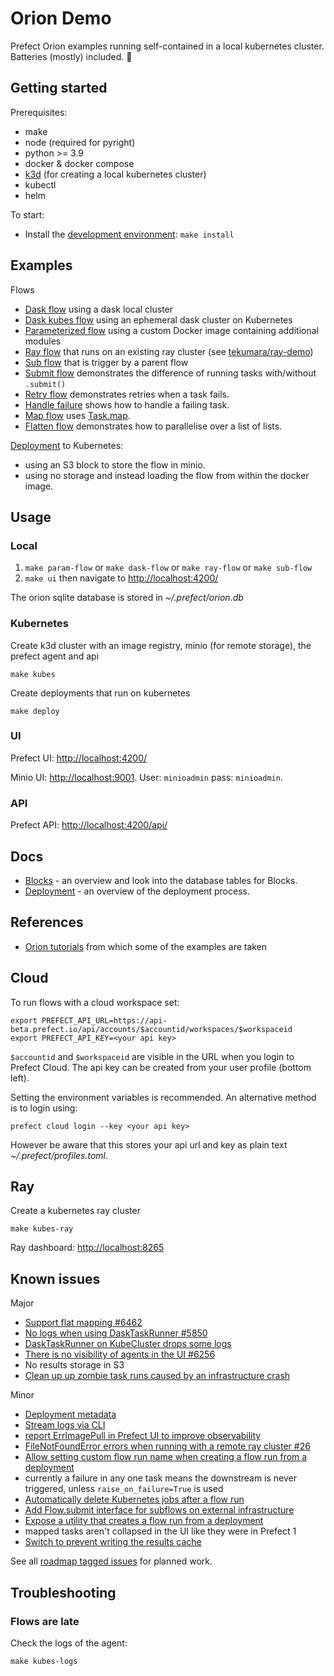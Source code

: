 # Orion Demo

Prefect Orion examples running self-contained in a local kubernetes cluster. Batteries (mostly) included. 🔋

## Getting started

Prerequisites:

- make
- node (required for pyright)
- python >= 3.9
- docker & docker compose
- [k3d](https://k3d.io/) (for creating a local kubernetes cluster)
- kubectl
- helm

To start:

- Install the [development environment](CONTRIBUTING.md#Development-environment): `make install`

## Examples

Flows

- [Dask flow](flows/dask_flow.py) using a dask local cluster
- [Dask kubes flow](flows/dask_kubes_flow.py) using an ephemeral dask cluster on Kubernetes
- [Parameterized flow](flows/param_flow.py) using a custom Docker image containing additional modules
- [Ray flow](flows/ray_flow.py) that runs on an existing ray cluster (see [tekumara/ray-demo](https://github.com/tekumara/ray-demo))
- [Sub flow](flows/sub_flow.py) that is trigger by a parent flow
- [Submit flow](flows/submit.py) demonstrates the difference of running tasks with/without `.submit()`
- [Retry flow](flows/retry_flow.py) demonstrates retries when a task fails.
- [Handle failure](flows/handle_failure_flow.py) shows how to handle a failing task.
- [Map flow](flows/map_flow.py) uses [Task.map](https://docs.prefect.io/faq/?h=map#does-prefect-2-support-mapping).
- [Flatten flow](flows/flatten_flow.py) demonstrates how to parallelise over a list of lists.

[Deployment](flows/deploy.py) to Kubernetes:

- using an S3 block to store the flow in minio.
- using no storage and instead loading the flow from within the docker image.

## Usage

### Local

1. `make param-flow` or `make dask-flow` or `make ray-flow` or `make sub-flow`
1. `make ui` then navigate to [http://localhost:4200/](http://localhost:4200/)

The orion sqlite database is stored in _~/.prefect/orion.db_

### Kubernetes

Create k3d cluster with an image registry, minio (for remote storage), the prefect agent and api

```
make kubes
```

Create deployments that run on kubernetes

```
make deploy
```

### UI

Prefect UI: [http://localhost:4200/](http://localhost:4200/)

Minio UI: [http://localhost:9001](http://localhost:9001). User: `minioadmin` pass: `minioadmin`.

### API

Prefect API: [http://localhost:4200/api/](http://localhost:4200/api/)

## Docs

- [Blocks](blocks.md) - an overview and look into the database tables for Blocks.
- [Deployment](deployment.md) - an overview of the deployment process.

## References

- [Orion tutorials](https://orion-docs.prefect.io/tutorials/first-steps/) from which some of the examples are taken

## Cloud

To run flows with a cloud workspace set:

```
export PREFECT_API_URL=https://api-beta.prefect.io/api/accounts/$accountid/workspaces/$workspaceid
export PREFECT_API_KEY=<your api key>
```

`$accountid` and `$workspaceid` are visible in the URL when you login to Prefect Cloud. The api key can be created from your user profile (bottom left).

Setting the environment variables is recommended. An alternative method is to login using:

```
prefect cloud login --key <your api key>
```

However be aware that this stores your api url and key as plain text _~/.prefect/profiles.toml_.

## Ray

Create a kubernetes ray cluster

```
make kubes-ray
```

Ray dashboard: [http://localhost:8265](http://localhost:8265)

## Known issues

Major

- [Support flat mapping #6462](https://github.com/PrefectHQ/prefect/issues/6462)
- [No logs when using DaskTaskRunner #5850](https://github.com/PrefectHQ/prefect/issues/5850)
- [DaskTaskRunner on KubeCluster drops some logs](https://github.com/PrefectHQ/prefect/issues/6872)
- [There is no visibility of agents in the UI #6256](https://github.com/PrefectHQ/prefect/issues/6256)
- No results storage in S3
- [Clean up up zombie task runs caused by an infrastructure crash](https://github.com/PrefectHQ/prefect/issues/5995)

Minor

- [Deployment metadata](https://github.com/PrefectHQ/prefect/issues/5735)
- [Stream logs via CLI](https://github.com/PrefectHQ/prefect/issues/5987)
- [report ErrImagePull in Prefect UI to improve observability](https://github.com/PrefectHQ/prefect/issues/5688)
- [FileNotFoundError errors when running with a remote ray cluster #26](https://github.com/PrefectHQ/prefect-ray/issues/26)
- [Allow setting custom flow run name when creating a flow run from a deployment](https://github.com/PrefectHQ/prefect/issues/5968)
- currently a failure in any one task means the downstream is never triggered, unless `raise_on_failure=True` is used
- [Automatically delete Kubernetes jobs after a flow run](https://github.com/PrefectHQ/prefect/issues/5755)
- [Add Flow.submit interface for subflows on external infrastructure](https://github.com/PrefectHQ/prefect/issues/6689)
- [Expose a utility that creates a flow run from a deployment](https://github.com/PrefectHQ/prefect/issues/6850)
- mapped tasks aren't collapsed in the UI like they were in Prefect 1
- [Switch to prevent writing the results cache](https://github.com/PrefectHQ/prefect/issues/6397)

See all [roadmap tagged issues](https://github.com/PrefectHQ/prefect/labels/status%3Aroadmap) for planned work.

## Troubleshooting

### Flows are late

Check the logs of the agent:

```
make kubes-logs
```
